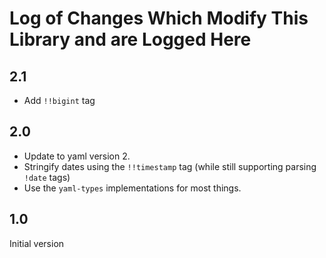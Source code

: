 # Log of Changes Which Modify This Library and are Logged Here

## 2.1

- Add `!!bigint` tag

## 2.0

- Update to yaml version 2.
- Stringify dates using the `!!timestamp` tag (while still
  supporting parsing `!date` tags)
- Use the `yaml-types` implementations for most things.

## 1.0

Initial version
